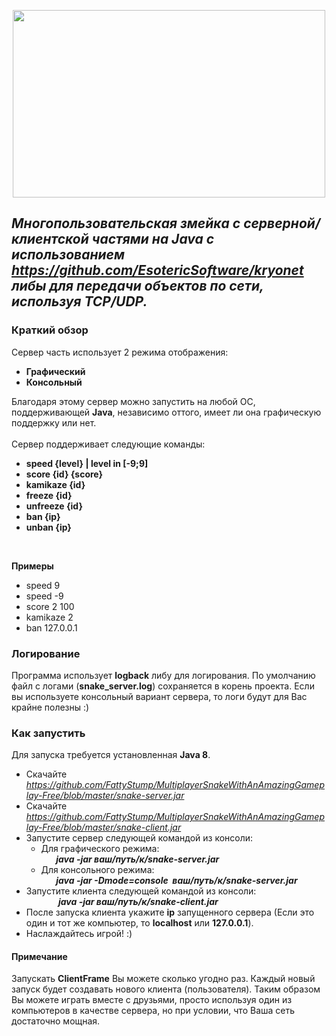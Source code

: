 <p align="center"><img width="500" height="300" src="https://cloud.githubusercontent.com/assets/15519803/25315795/c3052110-2863-11e7-8bce-31c9f6d9a656.jpg"></p>

## *Многопользовательская змейка с серверной/клиентской частями на Java c использованием https://github.com/EsotericSoftware/kryonet либы для передачи объектов по сети, используя TCP/UDP.<br/>*
### Краткий обзор
Сервер часть использует 2 режима отображения:
* **Графический**
* **Консольный**

Благодаря этому сервер можно запустить на любой ОС, поддерживающей **Java**, независимо оттого, имеет ли она графическую поддержку или нет.<br/><br/>
Сервер поддерживает следующие команды:
* **speed {level} | level in [-9;9]**
* **score {id} {score}**
* **kamikaze {id}**
* **freeze {id}**
* **unfreeze {id}**
* **ban {ip}**
* **unban {ip}**
<br/>

**Примеры**
* speed 9
* speed -9
* score 2 100
* kamikaze 2
* ban 127.0.0.1

### Логирование
Программа использует **logback** либу для логирования. По умолчанию файл с логами (**snake_server.log**) сохраняется в корень проекта. Если вы используете консольный вариант сервера, то логи будут для Вас крайне полезны :)

### Как запустить
Для запуска требуется установленная **Java 8**. 
* Скачайте _https://github.com/FattyStump/MultiplayerSnakeWithAnAmazingGameplay-Free/blob/master/snake-server.jar_
* Скачайте _https://github.com/FattyStump/MultiplayerSnakeWithAnAmazingGameplay-Free/blob/master/snake-client.jar_
* Запустите сервер следующей командой из консоли:
  - Для графического режима:<br>
&nbsp;&nbsp;&nbsp;&nbsp;&nbsp;&nbsp;**_java -jar ваш/путь/к/snake-server.jar_**
  - Для консольного режима:<br>
&nbsp;&nbsp;&nbsp;&nbsp;&nbsp;&nbsp;**_java -jar -Dmode=console &nbsp;ваш/путь/к/snake-server.jar_**
* Запустите клиента следующей командой из консоли:<br>
&nbsp;&nbsp;&nbsp;&nbsp;&nbsp;&nbsp;&nbsp;&nbsp;&nbsp;&nbsp;&nbsp;&nbsp;&nbsp;**_java -jar ваш/путь/к/snake-client.jar_**
* После запуска клиента укажите **ip** запущенного сервера (Если это один и тот же компьютер, то **localhost** или **127.0.0.1**). 
* Наслаждайтесь игрой! :)

#### Примечание
Запускать **ClientFrame** Вы можете сколько угодно раз. Каждый новый запуск будет создавать нового клиента (пользователя). Таким образом Вы можете играть вместе с друзьями, просто используя один из компьютеров в качестве сервера, но при условии, что Ваша сеть достаточно мощная.
